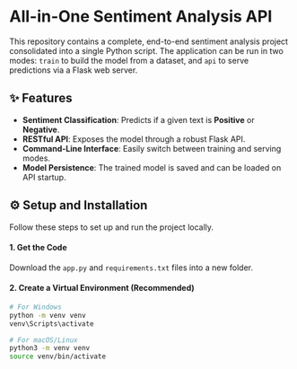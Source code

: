 # All-in-One Sentiment Analysis API

This repository contains a complete, end-to-end sentiment analysis project consolidated into a single Python script. The application can be run in two modes: `train` to build the model from a dataset, and `api` to serve predictions via a Flask web server.

## ✨ Features

-   **Sentiment Classification**: Predicts if a given text is **Positive** or **Negative**.
-   **RESTful API**: Exposes the model through a robust Flask API.
-   **Command-Line Interface**: Easily switch between training and serving modes.
-   **Model Persistence**: The trained model is saved and can be loaded on API startup.

## ⚙️ Setup and Installation

Follow these steps to set up and run the project locally.

#### 1. Get the Code
Download the `app.py` and `requirements.txt` files into a new folder.

#### 2. Create a Virtual Environment (Recommended)
```bash
# For Windows
python -m venv venv
venv\Scripts\activate

# For macOS/Linux
python3 -m venv venv
source venv/bin/activate


